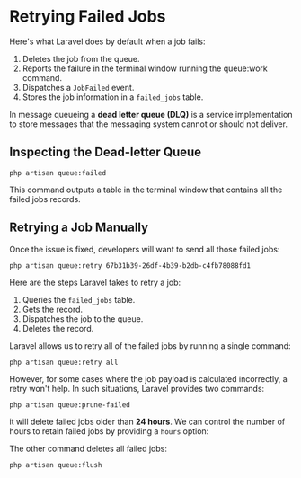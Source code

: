 # Retrying Failed Jobs

Here's what Laravel does by default when a job
fails:
1. Deletes the job from the queue.
2. Reports the failure in the terminal window running the queue:work command.
3. Dispatches a `JobFailed` event.
4. Stores the job information in a `failed_jobs` table.

In message queueing a **dead letter queue (DLQ)** is a service implementation to store messages that the messaging system cannot or should not deliver.

## Inspecting the Dead-letter Queue

```
php artisan queue:failed
```

This command outputs a table in the terminal window that contains all the failed jobs records.

## Retrying a Job Manually

Once the issue is fixed, developers will want to send all those failed jobs:

```
php artisan queue:retry 67b31b39-26df-4b39-b2db-c4fb78088fd1
```

Here are the steps Laravel takes to retry a job:
1. Queries the `failed_jobs` table.
2. Gets the record.
3. Dispatches the job to the queue.
4. Deletes the record.

Laravel allows us to retry all of the failed jobs by running a single command:

```
php artisan queue:retry all
```

However, for some cases where the job payload is calculated incorrectly, a retry won't help. In such situations, Laravel provides two commands:

```
php artisan queue:prune-failed
```

it will delete failed jobs older than **24 hours**. We can control the
number of hours to retain failed jobs by providing a `hours` option:

The other command deletes all failed jobs:

```
php artisan queue:flush
```